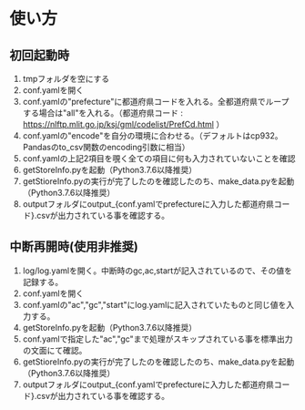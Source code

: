 # 使い方

## 初回起動時

1. tmpフォルダを空にする
2. conf.yamlを開く
3. conf.yamlの"prefecture"に都道府県コードを入れる。全都道府県でループする場合は"all"を入れる。（都道府県コード : https://nlftp.mlit.go.jp/ksj/gml/codelist/PrefCd.html ）
4. conf.yamlの"encode"を自分の環境に合わせる。（デフォルトはcp932。Pandasのto_csv関数のencoding引数に相当）
5. conf.yamlの上記2項目を覗く全ての項目に何も入力されていないことを確認
6. getStoreInfo.pyを起動（Python3.7.6以降推奨）
7. getStioreInfo.pyの実行が完了したのを確認したのち、make_data.pyを起動（Python3.7.6以降推奨）
8. outputフォルダにoutput_{conf.yamlでprefectureに入力した都道府県コード}.csvが出力されている事を確認する。

## 中断再開時(使用非推奨)
1. log/log.yamlを開く。中断時のgc,ac,startが記入されているので、その値を記録する。
2. conf.yamlを開く
3. conf.yamlの"ac","gc","start"にlog.yamlに記入されていたものと同じ値を入力する。
4. getStoreInfo.pyを起動（Python3.7.6以降推奨）
5. conf.yamlで指定した"ac","gc"まで処理がスキップされている事を標準出力の文面にて確認。
6. getStioreInfo.pyの実行が完了したのを確認したのち、make_data.pyを起動（Python3.7.6以降推奨）
7. outputフォルダにoutput_{conf.yamlでprefectureに入力した都道府県コード}.csvが出力されている事を確認する。


